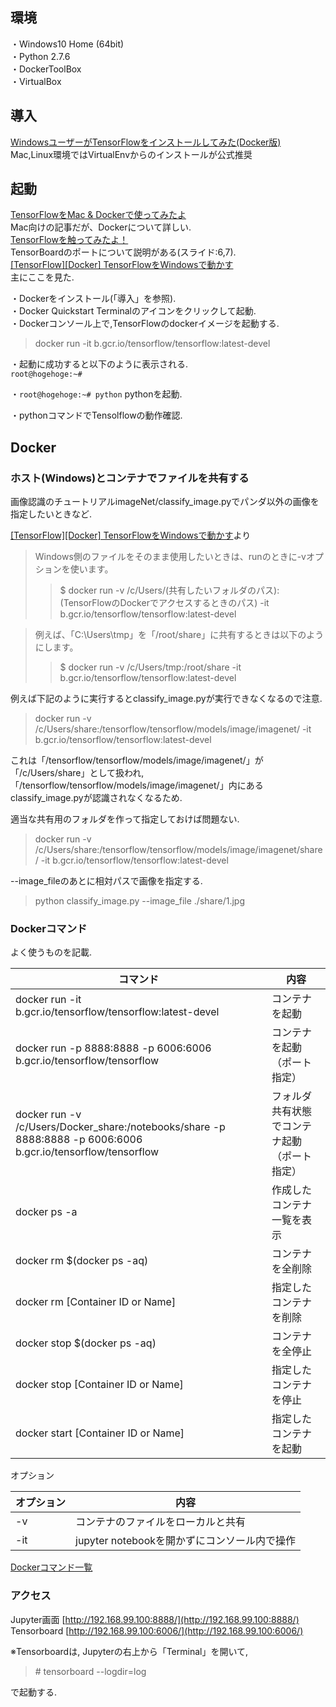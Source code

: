 環境  
--
・Windows10 Home (64bit)  
・Python 2.7.6  
・DockerToolBox  
・VirtualBox  
  
導入
--
[WindowsユーザーがTensorFlowをインストールしてみた(Docker版)](http://yaju3d.hatenablog.jp/entry/2016/04/07/011033)  
Mac,Linux環境ではVirtualEnvからのインストールが公式推奨  
  
起動
--
[TensorFlowをMac & Dockerで使ってみたよ](http://qiita.com/yanosen_jp/items/41938cc361c9e7c83acc)  
Mac向けの記事だが、Dockerについて詳しい.  
[TensorFlowを触ってみたよ！](http://www.slideshare.net/satoshinoda792/tensorflow-56455816)  
TensorBoardのポートについて説明がある(スライド:6,7).  
[[TensorFlow][Docker] TensorFlowをWindowsで動かす](http://scriptlife.hacca.jp/contents/programming/2016/08/11/post-1698/)  
主にここを見た.
  
・Dockerをインストール(「導入」を参照).  
・Docker Quickstart Terminalのアイコンをクリックして起動.  
・Dockerコンソール上で,TensorFlowのdockerイメージを起動する.
>docker run -it b.gcr.io/tensorflow/tensorflow:latest-devel 
  
・起動に成功すると以下のように表示される.  
`root@hogehoge:~#`
  
・`root@hogehoge:~# python` pythonを起動. 
  
・pythonコマンドでTensolflowの動作確認.  

Docker
--
### ホスト(Windows)とコンテナでファイルを共有する
画像認識のチュートリアルimageNet/classify_image.pyでパンダ以外の画像を指定したいときなど.  
  
[[TensorFlow][Docker] TensorFlowをWindowsで動かす](http://scriptlife.hacca.jp/contents/programming/2016/08/11/post-1698/)より  
>Windows側のファイルをそのまま使用したいときは、runのときに-vオプションを使います。
>>$ docker run -v /c/Users/(共有したいフォルダのパス):(TensorFlowのDockerでアクセスするときのパス) -it b.gcr.io/tensorflow/tensorflow:latest-devel
  
>例えば、「C:\Users\tmp」を「/root/share」に共有するときは以下のようにします。
>>$ docker run -v /c/Users/tmp:/root/share -it b.gcr.io/tensorflow/tensorflow:latest-devel
  
例えば下記のように実行するとclassify_image.pyが実行できなくなるので注意.  
>docker run -v /c/Users/share:/tensorflow/tensorflow/models/image/imagenet/ -it b.gcr.io/tensorflow/tensorflow:latest-devel
  
これは「/tensorflow/tensorflow/models/image/imagenet/」が「/c/Users/share」として扱われ,  
「/tensorflow/tensorflow/models/image/imagenet/」内にあるclassify_image.pyが認識されなくなるため.  
  
適当な共有用のフォルダを作って指定しておけば問題ない.  
>docker run -v /c/Users/share:/tensorflow/tensorflow/models/image/imagenet/share/ -it b.gcr.io/tensorflow/tensorflow:latest-devel
  
--image_fileのあとに相対パスで画像を指定する.
>python classify_image.py --image_file ./share/1.jpg
  
### Dockerコマンド
よく使うものを記載.

|コマンド|内容|
|---|---|
|docker run -it b.gcr.io/tensorflow/tensorflow:latest-devel|コンテナを起動|
|docker run -p 8888:8888 -p 6006:6006 b.gcr.io/tensorflow/tensorflow|コンテナを起動（ポート指定）|
|docker run -v /c/Users/Docker_share:/notebooks/share -p 8888:8888 -p 6006:6006 b.gcr.io/tensorflow/tensorflow|フォルダ共有状態でコンテナ起動（ポート指定）|
|docker ps -a|作成したコンテナ一覧を表示|
|docker rm $(docker ps -aq)|コンテナを全削除|
|docker rm [Container ID or Name]|指定したコンテナを削除|
|docker stop $(docker ps -aq)|コンテナを全停止|
|docker stop [Container ID or Name]|指定したコンテナを停止|
|docker start [Container ID or Name]|指定したコンテナを起動|
  
オプション  
  
|オプション|内容|
|---|---|
|-v|コンテナのファイルをローカルと共有|
|-it|jupyter notebookを開かずにコンソール内で操作|
  
[Dockerコマンド一覧](http://docs.docker.jp/engine/reference/commandline/)

### アクセス
Jupyter画面 [http://192.168.99.100:8888/](http://192.168.99.100:8888/)  
Tensorboard [http://192.168.99.100:6006/](http://192.168.99.100:6006/)  
  
※Tensorboardは, Jupyterの右上から「Terminal」を開いて,  
> \# tensorboard --logdir=log  
  
で起動する.
